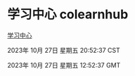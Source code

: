# 学习中心 colearnhub
[学习中心](http://219.139.197.11:56308/colearnhub/)

2023年 10月 27日 星期五 20:52:37 CST

2023年 10月 27日 星期五 12:52:37 GMT
